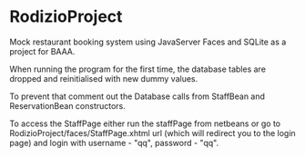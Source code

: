 # RodizioProject

Mock restaurant booking system using JavaServer Faces and SQLite as a project for BAAA.

When running the program for the first time, the database tables are dropped and reinitialised with new dummy values. 

To prevent that comment out the Database calls from StaffBean and ReservationBean constructors.

To access the StaffPage either run the staffPage from netbeans or go to RodizioProject/faces/StaffPage.xhtml url (which will redirect you to the login page) and login with username - "qq", password - "qq". 
